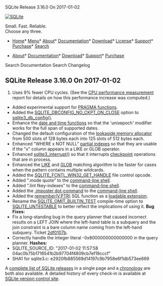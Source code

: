 




SQLite Release 3\.16\.0 On 2017\-01\-02




[![SQLite](../images/sqlite370_banner.gif)](../index.html)


Small. Fast. Reliable.  
Choose any three.


* [Home](../index.html)* [Menu](javascript:void(0))* [About](../about.html)* [Documentation](../docs.html)* [Download](../download.html)* [License](../copyright.html)* [Support](../support.html)* [Purchase](../prosupport.html)* [Search](javascript:void(0))




* [About](../about.html)* [Documentation](../docs.html)* [Download](../download.html)* [Support](../support.html)* [Purchase](../prosupport.html)






Search Documentation
Search Changelog







## SQLite Release 3\.16\.0 On 2017\-01\-02

1. Uses 9% fewer CPU cycles. (See the [CPU performance measurement](../cpu.html) report for
 details on how this performance increase was computed.)
- Added experimental support for [PRAGMA functions](../pragma.html#pragfunc).
- Added the [SQLITE\_DBCONFIG\_NO\_CKPT\_ON\_CLOSE](../c3ref/c_dbconfig_defensive.html#sqlitedbconfignockptonclose) option to [sqlite3\_db\_config()](../c3ref/db_config.html).
- Enhance the [date and time functions](../lang_datefunc.html) so that the 'unixepoch' modifier works
 for the full span of supported dates.
- Changed the default configuration of the [lookaside memory allocator](../malloc.html#lookaside) from
 500 slots of 128 bytes each into 125 slots of 512 bytes each.
- Enhanced "WHERE x NOT NULL" [partial indexes](../partialindex.html) so that they are usable if
 the "x" column appears in a LIKE or GLOB operator.
- Enhanced [sqlite3\_interrupt()](../c3ref/interrupt.html) so that it interrupts [checkpoint](../wal.html#ckpt) operations that
 are in process.
- Enhanced the [LIKE](../lang_expr.html#like) and [GLOB](../lang_expr.html#glob) matching algorithm to be faster
 for cases when the pattern contains multiple wildcards.
- Added the [SQLITE\_FCNTL\_WIN32\_GET\_HANDLE](../c3ref/c_fcntl_begin_atomic_write.html#sqlitefcntlwin32gethandle) file control opcode.
- Added ".mode quote" to the [command\-line shell](../cli.html).
- Added ".lint fkey\-indexes" to the [command\-line shell](../cli.html).
- Added the [.imposter dot\-command](../imposter.html#dotimposter) to the [command\-line shell](../cli.html).
- Added the [remember(V,PTR)](https://www.sqlite.org/src/file/ext/misc/remember.c)
 SQL function as a [loadable extension](../loadext.html).
- Rename the [SQLITE\_OMIT\_BUILTIN\_TEST](../compile.html#omit_builtin_test) compile\-time option to
 [SQLITE\_UNTESTABLE](../compile.html#untestable) to better reflect the implications of using it.
**Bug Fixes:**
- Fix a long\-standing bug in the query planner that caused incorrect results
 on a LEFT JOIN where the left\-hand table is a subquery and the join constraint
 is a bare column name coming from the left\-hand subquery. Ticket
 [2df0107b](https://www.sqlite.org/src/info/2df0107b).
- Correctly handle the integer literal \-0x8000000000000000 in the query planner.
**Hashes:**
- SQLITE\_SOURCE\_ID: "2017\-01\-02 11:57:58 04ac0b75b1716541b2b97704f4809cb7ef19cccf"
- SHA1 for sqlite3\.c: e2920fb885569d14197c9b7958e6f1db573ee669



A [complete list of SQLite releases](../changes.html)
 in a single page and a [chronology](../chronology.html) are both also available.
 A detailed history of every
 check\-in is available at
 [SQLite version control site](https://www.sqlite.org/src/timeline).


